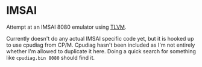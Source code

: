 # IMSAI

Attempt at an IMSAI 8080 emulator using [TLVM](https://github.com/nistur/tlvm).

Currently doesn't do any actual IMSAI specific code yet, but it is hooked up to use cpudiag from CP/M. Cpudiag hasn't been included as I'm not entirely whether I'm allowed to duplicate it here. Doing a quick search for something like `cpudiag.bin 8080` should find it.
